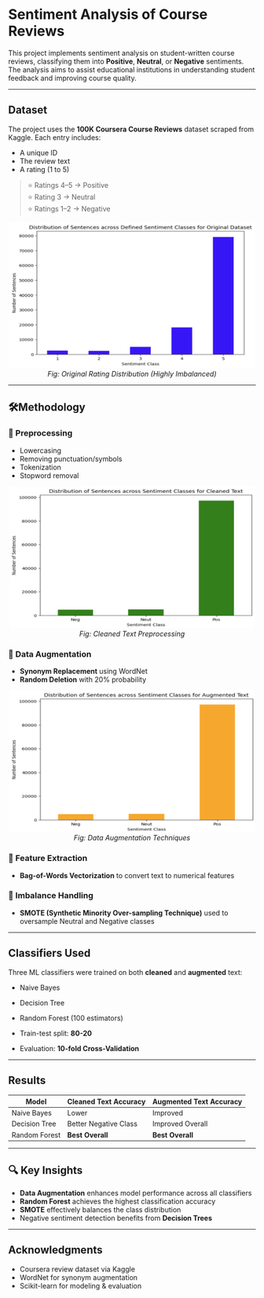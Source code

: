 # Sentiment Analysis of Course Reviews

This project implements sentiment analysis on student-written course reviews, classifying them into **Positive**, **Neutral**, or **Negative** sentiments. The analysis aims to assist educational institutions in understanding student feedback and improving course quality.

---

## Dataset

The project uses the **100K Coursera Course Reviews** dataset scraped from Kaggle. Each entry includes:
- A unique ID
- The review text
- A rating (1 to 5)

> ⭐ Ratings 4–5 → Positive  
> ⭐ Rating 3 → Neutral  
> ⭐ Ratings 1–2 → Negative  

<p align="center">
  <img src="figures/orj_rating_distribution.png" width="500"/>
  <br/>
  <em>Fig: Original Rating Distribution (Highly Imbalanced)</em>
</p>

---

## 🛠Methodology

### 🔹 Preprocessing
- Lowercasing
- Removing punctuation/symbols
- Tokenization
- Stopword removal

<p align="center">
  <img src="figures/text_cleaning.png" width="500"/>
  <br/>
  <em>Fig: Cleaned Text Preprocessing</em>
</p>

### 🔹 Data Augmentation
- **Synonym Replacement** using WordNet  
- **Random Deletion** with 20% probability

<p align="center">
  <img src="figures/text_augmentation.png" width="500"/>
  <br/>
  <em>Fig: Data Augmentation Techniques</em>
</p>

### 🔹 Feature Extraction
- **Bag-of-Words Vectorization** to convert text to numerical features

### 🔹 Imbalance Handling
- **SMOTE (Synthetic Minority Over-sampling Technique)** used to oversample Neutral and Negative classes

---

## Classifiers Used

Three ML classifiers were trained on both **cleaned** and **augmented** text:
- Naive Bayes
- Decision Tree
- Random Forest (100 estimators)

- Train-test split: **80-20**  
- Evaluation: **10-fold Cross-Validation**

---

## Results

| Model         | Cleaned Text Accuracy | Augmented Text Accuracy |
|---------------|-----------------------|--------------------------|
| Naive Bayes   | Lower                 | Improved                 |
| Decision Tree | Better Negative Class | Improved Overall         |
| Random Forest | **Best Overall**      | **Best Overall**         |

---

## 🔍 Key Insights

- **Data Augmentation** enhances model performance across all classifiers
- **Random Forest** achieves the highest classification accuracy
- **SMOTE** effectively balances the class distribution
- Negative sentiment detection benefits from **Decision Trees**

---

## Acknowledgments

- Coursera review dataset via Kaggle
- WordNet for synonym augmentation
- Scikit-learn for modeling & evaluation
